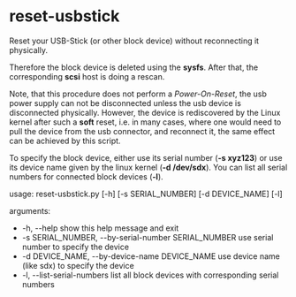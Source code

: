 # reset-usbstick
Reset your USB-Stick (or other block device) without reconnecting it physically.

Therefore the block device is deleted using the **sysfs**. After that, the
corresponding **scsi** host is doing a rescan.

Note, that this procedure does not perform a *Power-On-Reset*, the usb power 
supply can not be disconnected unless the usb device is disconnected 
physically. However, the device is rediscovered by
the Linux kernel after such a **soft** reset, i.e. in many cases, where one 
would need to pull the device from the usb connector, and reconnect it, the
same effect can be achieved by this script.

To specify the block device, either use its serial number (**-s xyz123**) or 
use its device name given by the linux kernel (**-d /dev/sdx**). You can list 
all serial numbers for connected block devices (**-l**).

 usage: reset-usbstick.py [-h] [-s SERIAL_NUMBER] [-d DEVICE_NAME] [-l]

arguments:
*  -h, --help            show this help message and exit
*  -s SERIAL_NUMBER, --by-serial-number SERIAL_NUMBER use serial number to specify the device
*  -d DEVICE_NAME, --by-device-name DEVICE_NAME use device name (like sdx) to specify the device
*  -l, --list-serial-numbers list all block devices with corresponding serial numbers

